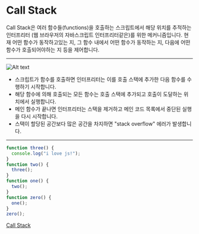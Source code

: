 # Call Stack

Call Stack은 여러 함수들(functions)을 호출하는 스크립트에서 해당 위치를 추적하는 인터프리터 (웹 브라우저의 자바스크립트 인터프리터같은)를 위한 메커니즘입니다. 현재 어떤 함수가 동작하고있는 지, 그 함수 내에서 어떤 함수가 동작하는 지, 다음에 어떤 함수가 호출되어야하는 지 등을 제어합니다.

---

![Alt text](https://cdn-images-1.medium.com/max/1600/1*i9nTlOSPH3q-sCd5-WHg-g.png)

- 스크립트가 함수를 호출하면 인터프리터는 이를 호출 스택에 추가한 다음 함수를 수행하기 시작합니다.
- 해당 함수에 의해 호출되는 모든 함수는 호출 스택에 추가되고 호출이 도달하는 위치에서 실행합니다.
- 메인 함수가 끝나면 인터프리터는 스택을 제거하고 메인 코드 목록에서 중단된 실행을 다시 시작합니다.
- 스택이 할당된 공간보다 많은 공간을 차지하면 "stack overflow" 에러가 발생합니다.

---

```javascript
function three() {
  console.log("i love js!");
}
function two() {
  three();
}
function one() {
  two();
}
function zero() {
  one();
}
zero();
```

[Call Stack](https://www.notion.so/reactdev/Call-Stack-809e3af85f774ff49b5f9b8b1045abd0)
